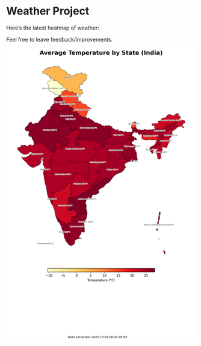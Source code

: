 # Weather Project

Here’s the latest heatmap of weather:

Feel free to leave feedback/improvements.

![India Heatmap](docs/assets/india_heatmap.png?v=E16C78)
